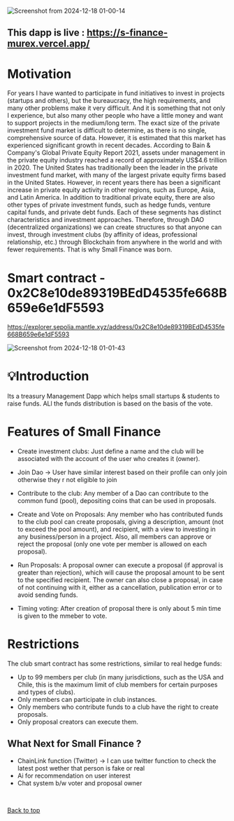![Screenshot from 2024-12-18 01-00-14](https://github.com/user-attachments/assets/e895d5b6-b5c1-4bdb-a438-104a140be1fa)



## This dapp is live : https://s-finance-murex.vercel.app/




#  Motivation

For years I have wanted to participate in fund initiatives to invest in projects (startups and others), but the bureaucracy, the high requirements, and many other problems make it very difficult. And it is something that not only I experience, but also many other people who have a little money and want to support projects in the medium/long term. The exact size of the private investment fund market is difficult to determine, as there is no single, comprehensive source of data. However, it is estimated that this market has experienced significant growth in recent decades. According to Bain & Company's Global Private Equity Report 2021, assets under management in the private equity industry reached a record of approximately US$4.6 trillion in 2020. The United States has traditionally been the leader in the private investment fund market, with many of the largest private equity firms based in the United States. However, in recent years there has been a significant increase in private equity activity in other regions, such as Europe, Asia, and Latin America. In addition to traditional private equity, there are also other types of private investment funds, such as hedge funds, venture capital funds, and private debt funds. Each of these segments has distinct characteristics and investment approaches. Therefore, through DAO (decentralized organizations) we can create structures so that anyone can invest, through investment clubs (by affinity of ideas, professional relationship, etc.) through Blockchain from anywhere in the world and with fewer requirements. That is why Small Finance was born.


# Smart contract  -  0x2C8e10de89319BEdD4535fe668B659e6e1dF5593


https://explorer.sepolia.mantle.xyz/address/0x2C8e10de89319BEdD4535fe668B659e6e1dF5593

![Screenshot from 2024-12-18 01-01-43](https://github.com/user-attachments/assets/80cc94e2-7d6d-4919-a2cf-ca0c491ffc1b)



#  💡Introduction


Its a treasury Management Dapp which helps small startups & students to raise funds. ALl the funds distribution is based  on the basis of the vote.



# Features of  Small Finance

- Create investment clubs: Just define a name and the club will be associated with the account of the user who creates it (owner).




- Join Dao -> User have similar  interest based on their profile can only  join otherwise they r not eligible to join


- Contribute to the club: Any member of a Dao can contribute to the common fund (pool), depositing  coins that can be used in proposals.
 


- Create and Vote on Proposals: Any member who has contributed funds to the club pool can create proposals, giving a description, amount (not to exceed the pool amount), and recipient, with a view to investing in any business/person in a project. Also, all members can approve or reject the proposal (only one vote per member is allowed on each proposal).




- Run Proposals: A proposal owner can execute a proposal (if approval is greater than rejection), which will cause the proposal amount to be sent to the specified recipient. The owner can also close a proposal, in case of not continuing with it, either as a cancellation, publication error or to avoid sending funds.




- Timing voting:  After  creation of proposal there is only about 5 min time is given to the  mmeber to  vote.


# Restrictions

The club smart contract has some restrictions, similar to real hedge funds:

- Up to 99 members per club (in many jurisdictions, such as the USA and Chile, this is the maximum limit of club members for certain purposes and types of clubs).
- Only members can participate in club instances.
- Only members who contribute funds to a club have the right to create proposals.
- Only proposal creators can execute them.


## What Next for Small Finance  ?

- ChainLink function (Twitter) -> I can use twitter function  to check the  latest post wether that person is fake or real
-  Ai for recommendation on user interest 
-  Chat system b/w voter and  proposal owner
    
<br>

<a href = "#top">Back to top</a>





